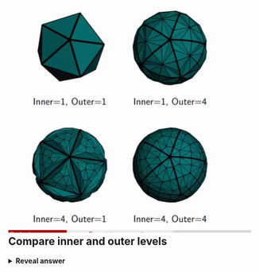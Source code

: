 ## <img src="../../../../../media/paste-2e4b8833cad8c0d16259110bffa90fbfda7ea3a1.jpg"><br>Compare inner and outer levels
<details>
<summary><b>Reveal answer</b></summary>
1, 1: no tesselation original shape<br>1,4: Only outer edges get subdivided<br>4,1: Only inner edges get subdivided<br>4,4: High detial, both get subdivided
</details>

